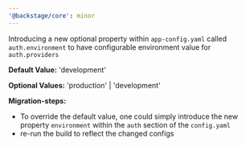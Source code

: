 ```yaml
---
'@backstage/core': minor
---
```


Introducing a new optional property within `app-config.yaml` called `auth.environment` to have configurable environment value for `auth.providers`

**Default Value:** 'development'

**Optional Values:** 'production' | 'development'

**Migration-steps:**

- To override the default value, one could simply introduce the new property `environment` within the `auth` section of the `config.yaml`
- re-run the build to reflect the changed configs

